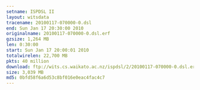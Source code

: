 ```yaml
---
setname: ISPDSL II
layout: witsdata
tracename: 20100117-070000-0.dsl
end: Sun Jan 17 20:30:00 2010
originalname: 20100117-070000-0.dsl.erf
gzsize: 1,264 MB
len: 0:30:00
start: Sun Jan 17 20:00:01 2010
totalwirelen: 22,700 MB
pkts: 40 million
download: ftp://wits.cs.waikato.ac.nz/ispdsl/2/20100117-070000-0.dsl.erf.gz
size: 3,039 MB
md5: 0bfd58f6a6d53c8bf016e0eac4fac4c7
---
```

